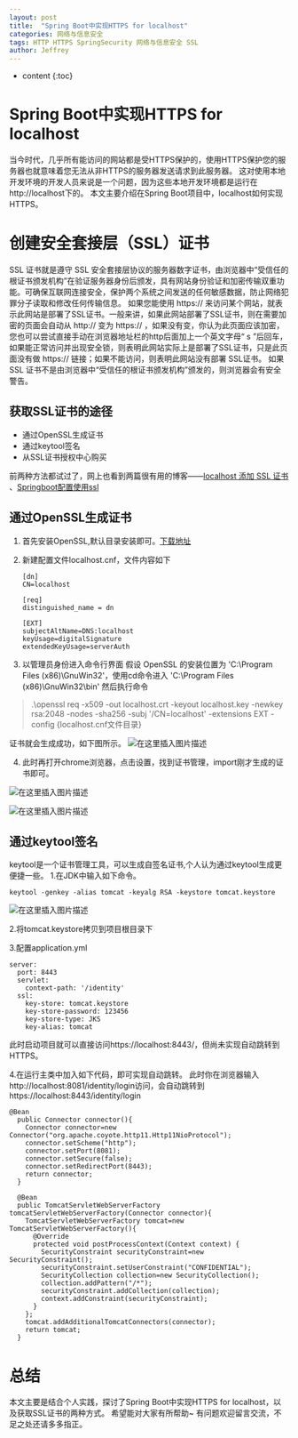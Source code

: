```yaml
---
layout: post
title:  "Spring Boot中实现HTTPS for localhost"
categories: 网络与信息安全
tags: HTTP HTTPS SpringSecurity 网络与信息安全 SSL
author: Jeffrey
---
```


* content
{:toc}

# Spring Boot中实现HTTPS for localhost
当今时代，几乎所有能访问的网站都是受HTTPS保护的，使用HTTPS保护您的服务器也就意味着您无法从非HTTPS的服务器发送请求到此服务器。
这对使用本地开发环境的开发人员来说是一个问题，因为这些本地开发环境都是运行在http://localhost下的。
本文主要介绍在Spring Boot项目中，localhost如何实现HTTPS。

# 创建安全套接层（SSL）证书
SSL 证书就是遵守 SSL 安全套接层协议的服务器数字证书，由浏览器中“受信任的根证书颁发机构”在验证服务器身份后颁发，具有网站身份验证和加密传输双重功能。可确保互联网连接安全，保护两个系统之间发送的任何敏感数据，防止网络犯罪分子读取和修改任何传输信息。
如果您能使用 https:// 来访问某个网站，就表示此网站是部署了SSL证书。一般来讲，如果此网站部署了SSL证书，则在需要加密的页面会自动从 http:// 变为 https:// ，如果没有变，你认为此页面应该加密，您也可以尝试直接手动在浏览器地址栏的http后面加上一个英文字母“ s ”后回车，如果能正常访问并出现安全锁，则表明此网站实际上是部署了SSL证书，只是此页面没有做 https:// 链接；如果不能访问，则表明此网站没有部署 SSL证书。
如果 SSL 证书不是由浏览器中“受信任的根证书颁发机构”颁发的，则浏览器会有安全警告。

## 获取SSL证书的途径
 - 通过OpenSSL生成证书
 - 通过keytool签名
 - 从SSL证书授权中心购买

前两种方法都试过了，网上也看到两篇很有用的博客——[localhost 添加 SSL 证书 ](https://www.jianshu.com/p/2e77699ca53a)、[Springboot配置使用ssl](https://blog.csdn.net/shouldnotappearcalm/article/details/78047047?utm_source=blogxgwz0)

## 通过OpenSSL生成证书

 1. 首先安装OpenSSL,默认目录安装即可。[下载地址](http://downloads.sourceforge.net/gnuwin32/openssl-0.9.8h-1-setup.exe)
 2. 新建配置文件localhost.cnf，文件内容如下 
        
        [dn]
        CN=localhost
        
        [req]
        distinguished_name = dn
        
        [EXT]
        subjectAltName=DNS:localhost
        keyUsage=digitalSignature
        extendedKeyUsage=serverAuth

   
 3. 以管理员身份进入命令行界面
假设 OpenSSL 的安装位置为 'C:\Program Files (x86)\GnuWin32'，使用cd命令进入 'C:\Program Files (x86)\GnuWin32\bin'
然后执行命令

> .\openssl req -x509 -out localhost.crt -keyout localhost.key -newkey  rsa:2048 -nodes -sha256  -subj '/CN=localhost' -extensions EXT -config {localhost.cnf文件目录}

证书就会生成成功，如下图所示。
![在这里插入图片描述](https://img-blog.csdnimg.cn/20181031153129175.png)

 4. 此时再打开chrome浏览器，点击设置，找到证书管理，import刚才生成的证书即可。

![在这里插入图片描述](https://img-blog.csdnimg.cn/20181031155211110.png?x-oss-process=image/watermark,type_ZmFuZ3poZW5naGVpdGk,shadow_10,text_aHR0cHM6Ly9ibG9nLmNzZG4ubmV0L0plZmZyZXkyMDE3MDgxMg==,size_16,color_FFFFFF,t_70)


![在这里插入图片描述](https://img-blog.csdnimg.cn/20181031155222634.png?x-oss-process=image/watermark,type_ZmFuZ3poZW5naGVpdGk,shadow_10,text_aHR0cHM6Ly9ibG9nLmNzZG4ubmV0L0plZmZyZXkyMDE3MDgxMg==,size_16,color_FFFFFF,t_70)

## 通过keytool签名

keytool是一个证书管理工具，可以生成自签名证书,个人认为通过keytool生成更便捷一些。
1.在JDK中输入如下命令。

    keytool -genkey -alias tomcat -keyalg RSA -keystore tomcat.keystore
![在这里插入图片描述](https://img-blog.csdnimg.cn/20181031152935151.png?x-oss-process=image/watermark,type_ZmFuZ3poZW5naGVpdGk,shadow_10,text_aHR0cHM6Ly9ibG9nLmNzZG4ubmV0L0plZmZyZXkyMDE3MDgxMg==,size_16,color_FFFFFF,t_70)
    
2.将tomcat.keystore拷贝到项目根目录下

3.配置application.yml

    server:
      port: 8443
      servlet:
        context-path: '/identity'
      ssl:
        key-store: tomcat.keystore
        key-store-password: 123456
        key-store-type: JKS
        key-alias: tomcat

此时启动项目就可以直接访问https://localhost:8443/，但尚未实现自动跳转到HTTPS。

4.在运行主类中加入如下代码，即可实现自动跳转。
此时你在浏览器输入http://localhost:8081/identity/login访问，会自动跳转到https://localhost:8443/identity/login

    @Bean
      public Connector connector(){
        Connector connector=new Connector("org.apache.coyote.http11.Http11NioProtocol");
        connector.setScheme("http");
        connector.setPort(8081);
        connector.setSecure(false);
        connector.setRedirectPort(8443);
        return connector;
      }
    
      @Bean
      public TomcatServletWebServerFactory tomcatServletWebServerFactory(Connector connector){
        TomcatServletWebServerFactory tomcat=new TomcatServletWebServerFactory(){
          @Override
          protected void postProcessContext(Context context) {
            SecurityConstraint securityConstraint=new SecurityConstraint();
            securityConstraint.setUserConstraint("CONFIDENTIAL");
            SecurityCollection collection=new SecurityCollection();
            collection.addPattern("/*");
            securityConstraint.addCollection(collection);
            context.addConstraint(securityConstraint);
          }
        };
        tomcat.addAdditionalTomcatConnectors(connector);
        return tomcat;
      }
# 总结
本文主要是结合个人实践，探讨了Spring Boot中实现HTTPS for localhost，以及获取SSL证书的两种方式。
希望能对大家有所帮助~ 有问题欢迎留言交流，不足之处还请多多指正。